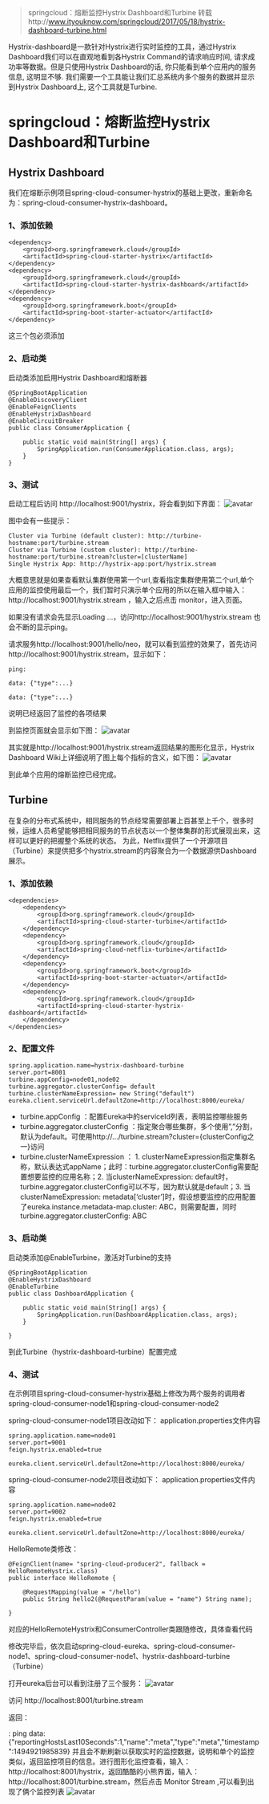 >springcloud：熔断监控Hystrix Dashboard和Turbine 转载http://www.ityouknow.com/springcloud/2017/05/18/hystrix-dashboard-turbine.html

Hystrix-dashboard是一款针对Hystrix进行实时监控的工具，通过Hystrix Dashboard我们可以在直观地看到各Hystrix Command的请求响应时间, 请求成功率等数据。但是只使用Hystrix Dashboard的话, 你只能看到单个应用内的服务信息, 这明显不够. 我们需要一个工具能让我们汇总系统内多个服务的数据并显示到Hystrix Dashboard上, 这个工具就是Turbine.

# springcloud：熔断监控Hystrix Dashboard和Turbine

## Hystrix Dashboard
我们在熔断示例项目spring-cloud-consumer-hystrix的基础上更改，重新命名为：spring-cloud-consumer-hystrix-dashboard。

### 1、添加依赖
```
<dependency>
	<groupId>org.springframework.cloud</groupId>
	<artifactId>spring-cloud-starter-hystrix</artifactId>
</dependency>
<dependency>
	<groupId>org.springframework.cloud</groupId>
	<artifactId>spring-cloud-starter-hystrix-dashboard</artifactId>
</dependency>
<dependency>
	<groupId>org.springframework.boot</groupId>
	<artifactId>spring-boot-starter-actuator</artifactId>
</dependency>
```
这三个包必须添加

### 2、启动类
启动类添加启用Hystrix Dashboard和熔断器
```
@SpringBootApplication
@EnableDiscoveryClient
@EnableFeignClients
@EnableHystrixDashboard
@EnableCircuitBreaker
public class ConsumerApplication {

	public static void main(String[] args) {
		SpringApplication.run(ConsumerApplication.class, args);
	}
}
```
### 3、测试
启动工程后访问 http://localhost:9001/hystrix，将会看到如下界面：
![avatar](http://favorites.ren/assets/images/2017/springcloud/hystrix-dashboard-1.jpg)


图中会有一些提示：
```
Cluster via Turbine (default cluster): http://turbine-hostname:port/turbine.stream
Cluster via Turbine (custom cluster): http://turbine-hostname:port/turbine.stream?cluster=[clusterName]
Single Hystrix App: http://hystrix-app:port/hystrix.stream
```
大概意思就是如果查看默认集群使用第一个url,查看指定集群使用第二个url,单个应用的监控使用最后一个，我们暂时只演示单个应用的所以在输入框中输入： http://localhost:9001/hystrix.stream ，输入之后点击 monitor，进入页面。

如果没有请求会先显示Loading ...，访问http://localhost:9001/hystrix.stream 也会不断的显示ping。

请求服务http://localhost:9001/hello/neo，就可以看到监控的效果了，首先访问http://localhost:9001/hystrix.stream，显示如下：
```
ping: 

data: {"type":...}

data: {"type":...}
```
说明已经返回了监控的各项结果

到监控页面就会显示如下图：
![avatar](http://favorites.ren/assets/images/2017/springcloud/hystrix-dashboard-2.jpg)


其实就是http://localhost:9001/hystrix.stream返回结果的图形化显示，Hystrix Dashboard Wiki上详细说明了图上每个指标的含义，如下图：
![avatar](http://favorites.ren/assets/images/2017/springcloud/hystrix-dashboard-3.png)


到此单个应用的熔断监控已经完成。

## Turbine
在复杂的分布式系统中，相同服务的节点经常需要部署上百甚至上千个，很多时候，运维人员希望能够把相同服务的节点状态以一个整体集群的形式展现出来，这样可以更好的把握整个系统的状态。 为此，Netflix提供了一个开源项目（Turbine）来提供把多个hystrix.stream的内容聚合为一个数据源供Dashboard展示。

### 1、添加依赖
```
<dependencies>
	<dependency>
		<groupId>org.springframework.cloud</groupId>
		<artifactId>spring-cloud-starter-turbine</artifactId>
	</dependency>
	<dependency>
		<groupId>org.springframework.cloud</groupId>
		<artifactId>spring-cloud-netflix-turbine</artifactId>
	</dependency>
	<dependency>
		<groupId>org.springframework.boot</groupId>
		<artifactId>spring-boot-starter-actuator</artifactId>
	</dependency>
	<dependency>
		<groupId>org.springframework.cloud</groupId>
		<artifactId>spring-cloud-starter-hystrix-dashboard</artifactId>
	</dependency>
</dependencies>
```
### 2、配置文件
```
spring.application.name=hystrix-dashboard-turbine
server.port=8001
turbine.appConfig=node01,node02
turbine.aggregator.clusterConfig= default
turbine.clusterNameExpression= new String("default")
eureka.client.serviceUrl.defaultZone=http://localhost:8000/eureka/
```
- turbine.appConfig ：配置Eureka中的serviceId列表，表明监控哪些服务
- turbine.aggregator.clusterConfig ：指定聚合哪些集群，多个使用”,”分割，默认为default。可使用http://.../turbine.stream?cluster={clusterConfig之一}访问
- turbine.clusterNameExpression ： 1. clusterNameExpression指定集群名称，默认表达式appName；此时：turbine.aggregator.clusterConfig需要配置想要监控的应用名称；2. 当clusterNameExpression: default时，turbine.aggregator.clusterConfig可以不写，因为默认就是default；3. 当clusterNameExpression: metadata[‘cluster’]时，假设想要监控的应用配置了eureka.instance.metadata-map.cluster: ABC，则需要配置，同时turbine.aggregator.clusterConfig: ABC

### 3、启动类
启动类添加@EnableTurbine，激活对Turbine的支持
```
@SpringBootApplication
@EnableHystrixDashboard
@EnableTurbine
public class DashboardApplication {

	public static void main(String[] args) {
		SpringApplication.run(DashboardApplication.class, args);
	}

}
```
到此Turbine（hystrix-dashboard-turbine）配置完成

### 4、测试
在示例项目spring-cloud-consumer-hystrix基础上修改为两个服务的调用者spring-cloud-consumer-node1和spring-cloud-consumer-node2

spring-cloud-consumer-node1项目改动如下： application.properties文件内容
```
spring.application.name=node01
server.port=9001
feign.hystrix.enabled=true

eureka.client.serviceUrl.defaultZone=http://localhost:8000/eureka/
```
spring-cloud-consumer-node2项目改动如下： application.properties文件内容
```
spring.application.name=node02
server.port=9002
feign.hystrix.enabled=true

eureka.client.serviceUrl.defaultZone=http://localhost:8000/eureka/
```
HelloRemote类修改：
```
@FeignClient(name= "spring-cloud-producer2", fallback = HelloRemoteHystrix.class)
public interface HelloRemote {

    @RequestMapping(value = "/hello")
    public String hello2(@RequestParam(value = "name") String name);

}
```
对应的HelloRemoteHystrix和ConsumerController类跟随修改，具体查看代码

修改完毕后，依次启动spring-cloud-eureka、spring-cloud-consumer-node1、spring-cloud-consumer-node1、hystrix-dashboard-turbine（Turbine）

打开eureka后台可以看到注册了三个服务：
![avatar](http://favorites.ren/assets/images/2017/springcloud/turbine-01.jpg)


访问 http://localhost:8001/turbine.stream

返回：

: ping
data: {"reportingHostsLast10Seconds":1,"name":"meta","type":"meta","timestamp":1494921985839}
并且会不断刷新以获取实时的监控数据，说明和单个的监控类似，返回监控项目的信息。进行图形化监控查看，输入：http://localhost:8001/hystrix，返回酷酷的小熊界面，输入： http://localhost:8001/turbine.stream，然后点击 Monitor Stream ,可以看到出现了俩个监控列表
![avatar](http://favorites.ren/assets/images/2017/springcloud/turbine-02.jpg)

